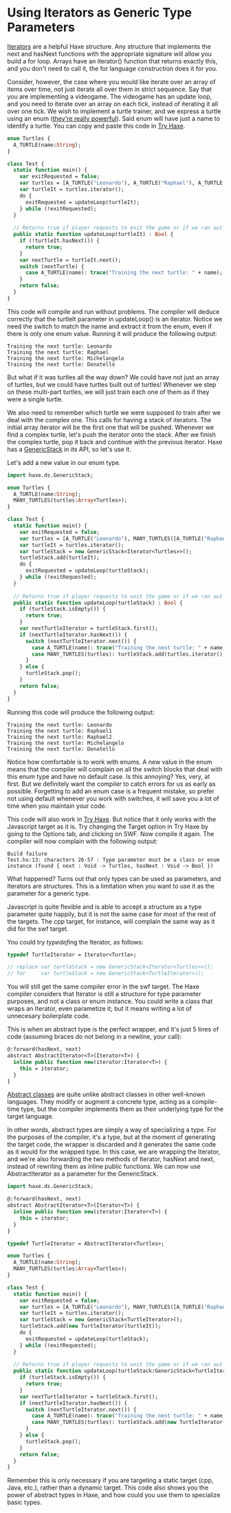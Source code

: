 [tags]: / "abstract-type,type-params,iterator"

# Using Iterators as Generic Type Parameters

[Iterators](https://haxe.org/manual/lf-iterators.html) are a helpful Haxe structure. Any structure that implements the next and hasNext functions with the appropriate signature will allow you build a for loop. Arrays have an iterator() function that returns exactly this, and you don't need to call it, the for language construction does it for you.

Consider, however, the case where you would like iterate over an array of items over time, not just iterate all over them in strict sequence. Say that you are implementing a videogame. The videogame has an update loop, and you need to iterate over an array on each tick, instead of iterating it all over one tick. We wish to implement a turtle trainer, and we express a turtle using an enum ([they're really powerful](http://code.haxe.org/category/beginner/enum-adt.html)). Said enum will have just a name to identify a turtle. You can copy and paste this code in [Try Haxe](https://try.haxe.org/).

```haxe
enum Turtles {
  A_TURTLE(name:String);
}

class Test {
  static function main() {
    var exitRequested = false;
    var turtles = [A_TURTLE("Leonardo"), A_TURTLE("Raphael"), A_TURTLE("Michelangelo"), A_TURTLE("Donatello")];
    var turtleIt = turtles.iterator();
    do {
      exitRequested = updateLoop(turtleIt);
    } while (!exitRequested);
  }
  
  // Returns true if player requests to exit the game or if we ran out of turtles
  public static function updateLoop(turtleIt) : Bool {
    if (!turtleIt.hasNext()) {
      return true;
    }
    var nextTurtle = turtleIt.next();
    switch (nextTurtle) {
      case A_TURTLE(name): trace("Training the next turtle: " + name);
    }
    return false;
  }
}
```

This code will compile and run without problems. The compiler will deduce correctly that the turtleIt parameter in updateLoop() is an iterator. Notice we need the switch to match the name and extract it from the enum, even if there is only one enum value. Running it will produce the following output:

```
Training the next turtle: Leonardo
Training the next turtle: Raphael
Training the next turtle: Michelangelo
Training the next turtle: Donatello
```

But what if it was turtles all the way down? We could have not just an array of turtles, but we could have turtles built out of turtles! Whenever we step on these multi-part turtles, we will just train each one of them as if they were a single turtle.

We also need to remember which turtle we were supposed to train after we deal with the complex one. This calls for having a stack of iterators. The initial array iterator will be the first one that will be pushed. Whenever we find a complex turtle, let's push the iterator onto the stack. After we finish the complex turtle, pop it back and continue with the previous iterator. Haxe has a [GenericStack](http://api.haxe.org/haxe/ds/GenericStack.html) in its API, so let's use it. 

Let's add a new value in our enum type.

```haxe
import haxe.ds.GenericStack;

enum Turtles {
  A_TURTLE(name:String);
  MANY_TURTLES(turtles:Array<Turtles>);
}

class Test {
  static function main() {
    var exitRequested = false;
    var turtles = [A_TURTLE("Leonardo"), MANY_TURTLES([A_TURTLE("Raphael1"), A_TURTLE("Raphael2")]), A_TURTLE("Michelangelo"), A_TURTLE("Donatello")];
    var turtleIt = turtles.iterator();
    var turtleStack = new GenericStack<Iterator<Turtles>>();
    turtleStack.add(turtleIt);
    do {
      exitRequested = updateLoop(turtleStack);
    } while (!exitRequested);
  }
  
  // Returns true if player requests to exit the game or if we ran out of turtles
  public static function updateLoop(turtleStack) : Bool {
    if (turtleStack.isEmpty()) {
      return true;
    }
    var nextTurtleIterator = turtleStack.first();
    if (nextTurtleIterator.hasNext()) {
      switch (nextTurtleIterator.next()) {
        case A_TURTLE(name): trace("Training the next turtle: " + name);
        case MANY_TURTLES(turtles): turtleStack.add(turtles.iterator());
      }
    } else {
      turtleStack.pop();
    }
    return false;
  }
}
```

Running this code will produce the following output:

```
Training the next turtle: Leonardo
Training the next turtle: Raphael1
Training the next turtle: Raphael2
Training the next turtle: Michelangelo
Training the next turtle: Donatello
```

Notice how comfortable is to work with enums. A new value in the enum means that the compiler will complain on all the switch blocks that deal with this enum type and have no default case. Is this annoying? Yes, very, at first. But we definitely want the compiler to catch errors for us as early as possible. Forgetting to add an enum case is a frequent mistake, so prefer not using default whenever you work with switches, it will save you a lot of time when you maintain your code.

This code will also work in [Try Haxe](https://try.haxe.org/). But notice that it only works with the Javascript target as it is. Try changing the Target option in Try Haxe by going to the Options tab, and clicking on SWF. Now compile it again. The compiler will now complain with the following output:

```
Build failure
Test.hx:13: characters 26-57 : Type parameter must be a class or enum instance (found { next : Void -> Turtles, hasNext : Void -> Bool })
```

What happened? Turns out that only types can be used as parameters, and Iterators are structures. This is a limitation when you want to use it as the parameter for a generic type.

Javascript is quite flexible and is able to accept a structure as a type parameter quite happily, but it is not the same case for most of the rest of the targets. The cpp target, for instance, will complain the same way as it did for the swf target.

You could try *typedef*ing the Iterator, as follows:

```haxe
typedef TurtleIterator = Iterator<Turtle>;

// replace var turtleStack = new GenericStack<Iterator<Turtles>>();
// for     var turtleStack = new GenericStack<TurtleIterator>();
```

You will still get the same compiler error in the swf target. The Haxe compiler considers that Iterator is still a structure for type parameter purposes, and not a class or enum instance. You could write a class that wraps an Iterator, even parametize it; but it means writing a lot of unnecesary boilerplate code.

This is when an abstract type is the perfect wrapper, and it's just 5 lines of code (assuming braces do not belong in a newline, your call):

```haxe
@:forward(hasNext, next)
abstract AbstractIterator<T>(Iterator<T>) {
  inline public function new(iterator:Iterator<T>) {
    this = iterator;
  }
}
```

[Abstract classes](https://haxe.org/manual/types-abstract.html) are quite unlike abstract classes in other well-known languages. They modify or augment a concrete type, acting as a compile-time type, but the compiler implements them as their underlying type for the target language.

In other words, abstract types are simply a way of specializing a type. For the purposes of the compiler, it's a type, but at the moment of generating the target code, the wrapper is discarded and it generates the same code as it would for the wrapped type. In this case, we are wrapping the Iterator, and we're also forwarding the two methods of Iterator, hasNext and next, instead of rewriting them as inline public functions. We can now use AbstractIterator as a parameter for the GenericStack.

```haxe
import haxe.ds.GenericStack;

@:forward(hasNext, next)
abstract AbstractIterator<T>(Iterator<T>) {
  inline public function new(iterator:Iterator<T>) {
    this = iterator;
  }
}

typedef TurtleIterator = AbstractIterator<Turtles>;

enum Turtles {
  A_TURTLE(name:String);
  MANY_TURTLES(turtles:Array<Turtles>);
}

class Test {
  static function main() {
    var exitRequested = false;
    var turtles = [A_TURTLE("Leonardo"), MANY_TURTLES([A_TURTLE("Raphael1"), A_TURTLE("Raphael2")]), A_TURTLE("Michellangelo"), A_TURTLE("Donatello")];
    var turtleIt = turtles.iterator();
    var turtleStack = new GenericStack<TurtleIterator>();
    turtleStack.add(new TurtleIterator(turtleIt));
    do {
      exitRequested = updateLoop(turtleStack);
    } while (!exitRequested);
  }
  
  // Returns true if player requests to exit the game or if we ran out of turtles
  public static function updateLoop(turtleStack:GenericStack<TurtleIterator>) : Bool {
    if (turtleStack.isEmpty()) {
      return true;
    }
    var nextTurtleIterator = turtleStack.first();
    if (nextTurtleIterator.hasNext()) {
      switch (nextTurtleIterator.next()) {
        case A_TURTLE(name): trace("Training the next turtle: " + name);
        case MANY_TURTLES(turtles): turtleStack.add(new TurtleIterator(turtles.iterator()));
      }
    } else {
      turtleStack.pop();
    }
    return false;
  }
}
```

Remember this is only necessary if you are targeting a static target (cpp, Java, etc.), rather than a dynamic target. This code also shows you the power of abstract types in Haxe, and how could you use them to specialize basic types.
